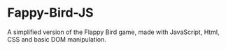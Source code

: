 # Fappy-Bird-JS

A simplified version of the Flappy Bird game, made with JavaScript, Html, CSS and 
basic DOM manipulation.
